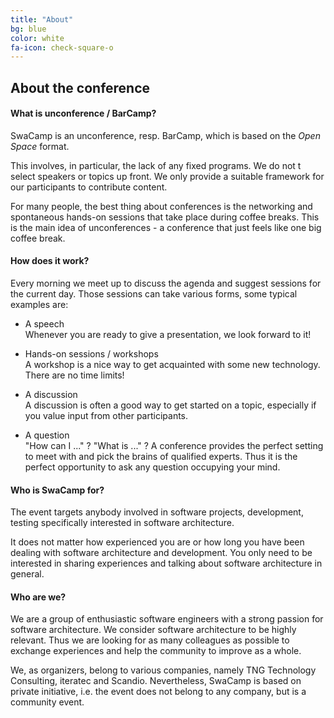```yaml
---
title: "About"
bg: blue
color: white
fa-icon: check-square-o
---
```


## About the conference

#### What is unconference / BarCamp?

SwaCamp is an unconference, resp. BarCamp, which is based on the *Open Space* format.

This involves, in particular, the lack of any fixed programs. We do not t select speakers or topics up front. We only
provide a suitable framework for our participants to contribute content.

For many people, the best thing about conferences is the networking and spontaneous hands-on sessions that take
place during coffee breaks.
This is the main idea of unconferences - a conference that just feels like one big coffee break.

#### How does it work?

Every morning we meet up to discuss the agenda and suggest sessions for the current day.
Those sessions can take various forms, some typical examples are:

* A speech<br/>
Whenever you are ready to give a presentation, we look forward to it!

* Hands-on sessions / workshops<br/>
A workshop is a nice way to get acquainted with some new technology.
There are no time limits!

* A discussion<br/>
A discussion is often a good way to get started on a topic, especially if you value input from other participants.

* A question<br/>
"How can I ..." ? "What is ..." ? A conference provides the perfect setting to meet with and pick the brains of
qualified experts.
Thus it is the perfect opportunity to ask any question occupying your mind.

#### Who is SwaCamp for?

The event targets anybody involved in software projects, development, testing specifically interested in software architecture.

It does not matter how experienced you are or how long you have been dealing with software architecture and development.
You only need to be interested in sharing experiences and talking about software architecture in general.

#### Who are we?

We are a group of enthusiastic software engineers with a strong passion for software architecture. We consider
software architecture to be highly relevant. Thus we are looking for as many colleagues as possible to exchange
experiences and help the community to improve as a whole.

We, as organizers, belong to various companies, namely TNG Technology Consulting, iteratec and Scandio.
Nevertheless, SwaCamp is based on private initiative, i.e. the event does not belong to any company,
but is a community event.